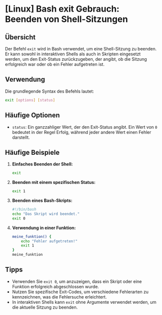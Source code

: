 # [Linux] Bash exit Gebrauch: Beenden von Shell-Sitzungen

## Übersicht
Der Befehl `exit` wird in Bash verwendet, um eine Shell-Sitzung zu beenden. Er kann sowohl in interaktiven Shells als auch in Skripten eingesetzt werden, um den Exit-Status zurückzugeben, der angibt, ob die Sitzung erfolgreich war oder ob ein Fehler aufgetreten ist.

## Verwendung
Die grundlegende Syntax des Befehls lautet:

```bash
exit [options] [status]
```

## Häufige Optionen
- `status`: Ein ganzzahliger Wert, der den Exit-Status angibt. Ein Wert von `0` bedeutet in der Regel Erfolg, während jeder andere Wert einen Fehler darstellt.

## Häufige Beispiele
1. **Einfaches Beenden der Shell:**
   ```bash
   exit
   ```

2. **Beenden mit einem spezifischen Status:**
   ```bash
   exit 1
   ```

3. **Beenden eines Bash-Skripts:**
   ```bash
   #!/bin/bash
   echo "Das Skript wird beendet."
   exit 0
   ```

4. **Verwendung in einer Funktion:**
   ```bash
   meine_funktion() {
       echo "Fehler aufgetreten!"
       exit 1
   }
   meine_funktion
   ```

## Tipps
- Verwenden Sie `exit 0`, um anzuzeigen, dass ein Skript oder eine Funktion erfolgreich abgeschlossen wurde.
- Nutzen Sie spezifische Exit-Codes, um verschiedene Fehlerarten zu kennzeichnen, was die Fehlersuche erleichtert.
- In interaktiven Shells kann `exit` ohne Argumente verwendet werden, um die aktuelle Sitzung zu beenden.